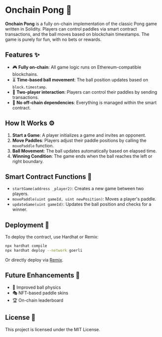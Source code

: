 # Onchain Pong 🏓

**Onchain Pong** is a fully on-chain implementation of the classic Pong game written in Solidity. Players can control paddles via smart contract transactions, and the ball moves based on blockchain timestamps. The game is purely for fun, with no bets or rewards.

## Features ✨
- 🎮 **Fully on-chain**: All game logic runs on Ethereum-compatible blockchains.
- ⏳ **Time-based ball movement**: The ball position updates based on `block.timestamp`.
- 👤 **Two-player interaction**: Players can control their paddles by sending transactions.
- 🚀 **No off-chain dependencies**: Everything is managed within the smart contract.

## How It Works ⚙️
1. **Start a Game**: A player initializes a game and invites an opponent.
2. **Move Paddles**: Players adjust their paddle positions by calling the `movePaddle` function.
3. **Ball Movement**: The ball updates automatically based on elapsed time. 
4. **Winning Condition**: The game ends when the ball reaches the left or right boundary.

## Smart Contract Functions 📜 
- `startGame(address _player2)`: Creates a new game between two players. 
- `movePaddle(uint gameId, uint newPosition)`: Moves a player's paddle.
- `updateGame(uint gameId)`: Updates the ball position and checks for a winner.

## Deployment 🚀
To deploy the contract, use Hardhat or Remix:
```sh
npx hardhat compile
npx hardhat deploy --network goerli
```
Or directly deploy via [Remix](https://remix.ethereum.org/).

## Future Enhancements 🔮
- 🔄 Improved ball physics
- 🎭 NFT-based paddle skins
- 🏆 On-chain leaderboard

## License 📝
This project is licensed under the MIT License.

